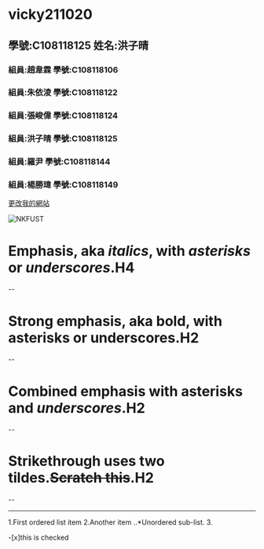# vicky211020

## 學號:C108118125 姓名:洪子晴

### 組員:趙韋霖  學號:C108118106
### 組員:朱依淩  學號:C108118122
### 組員:張峻偉  學號:C108118124
### 組員:洪子晴  學號:C108118125
### 組員:羅尹    學號:C108118144
### 組員:楊勝瑋  學號:C108118149

[更改我的網站](https://github.com/ZE777/vicky211020/edit/main/README.md)

![NKFUST](https://www.nkust.edu.tw/var/file/0/1000/img/513/182513897.png "第一科大")

# Emphasis, aka *italics*, with *asterisks* or *underscores*.H4
--
# Strong emphasis, aka bold, with **asterisks** or **underscores**.H2
--
# Combined emphasis with **asterisks and *underscores***.H2
--
# Strikethrough uses two tildes.~~Scratch this~~.H2
--

***

1.First ordered list item
2.Another item
  ..*Unordered sub-list.
3.

-[x]this is checked

